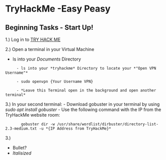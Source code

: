 # TryHackMe -Easy Peasy


## Beginning Tasks - Start Up!


 1.) Log in to [TRY HACK ME](https://www.tryhackme.com)

 2.) Open a terminal in your Virtual Machine

 * ls into your *Documents* Directory
```
     - ls into your *tryhackme* Directory to locate your *"Open VPN Username"*

     - sudo openvpn {Your Username VPN}

     - *Leave this Terminal open in the background and open another terminal*
```
 3.) In your second terminal:
     - Download gobuster in your terminal by using *sudo apt install gobuster*
     - Use the following command with the IP from the TryHackMe website room:

           gobuster dir -w /usr/share/wordlist/dirbuster/directory-list-2.3-medium.txt -u *{IP Address from TryHackMe}*

 3.)

- Bullet?
- *Italisized*

